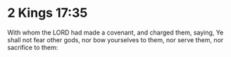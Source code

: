 # 2 Kings 17:35

With whom the LORD had made a covenant, and charged them, saying, Ye shall not fear other gods, nor bow yourselves to them, nor serve them, nor sacrifice to them: